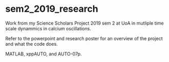 # sem2_2019_research
Work from my Science Scholars Project 2019 sem 2 at UoA in mutliple time scale dynammics in calcium oscillations.

Refer to the powerpoint and research poster for an overview of the project and what the code does.

MATLAB, xppAUTO, and AUTO-07p.

